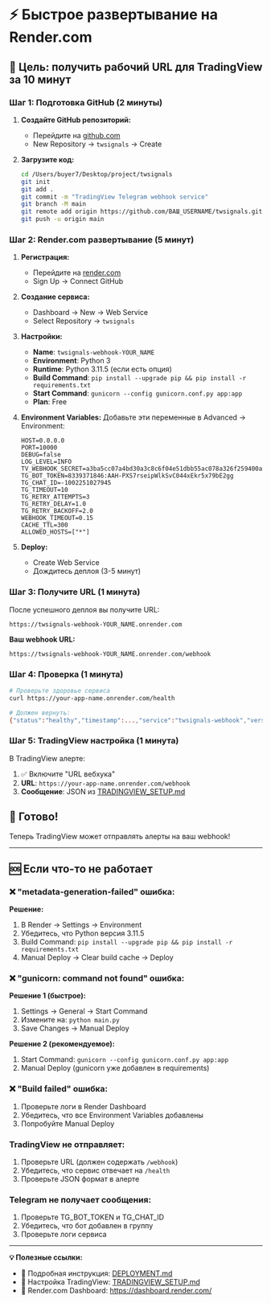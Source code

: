 # ⚡ Быстрое развертывание на Render.com

## 🎯 Цель: получить рабочий URL для TradingView за 10 минут

### Шаг 1: Подготовка GitHub (2 минуты)

1. **Создайте GitHub репозиторий:**
   - Перейдите на [github.com](https://github.com)
   - New Repository → `twsignals` → Create

2. **Загрузите код:**
   ```bash
   cd /Users/buyer7/Desktop/project/twsignals
   git init
   git add .
   git commit -m "TradingView Telegram webhook service"
   git branch -M main
   git remote add origin https://github.com/ВАШ_USERNAME/twsignals.git
   git push -u origin main
   ```

### Шаг 2: Render.com развертывание (5 минут)

1. **Регистрация:**
   - Перейдите на [render.com](https://render.com)
   - Sign Up → Connect GitHub

2. **Создание сервиса:**
   - Dashboard → New → Web Service
   - Select Repository → `twsignals`

3. **Настройки:**
   - **Name**: `twsignals-webhook-YOUR_NAME`
   - **Environment**: Python 3
   - **Runtime**: Python 3.11.5 (если есть опция)
   - **Build Command**: `pip install --upgrade pip && pip install -r requirements.txt`
   - **Start Command**: `gunicorn --config gunicorn.conf.py app:app`
   - **Plan**: Free

4. **Environment Variables:**
   Добавьте эти переменные в Advanced → Environment:
   ```
   HOST=0.0.0.0
   PORT=10000
   DEBUG=false
   LOG_LEVEL=INFO
   TV_WEBHOOK_SECRET=a3ba5cc07a4bd30a3c8c6f04e51dbb55ac078a326f259400a1903e603078460e
   TG_BOT_TOKEN=8339371846:AAH-PXS7rseipWlkSvC044xEkr5x79bE2gg
   TG_CHAT_ID=-1002251027945
   TG_TIMEOUT=10
   TG_RETRY_ATTEMPTS=3
   TG_RETRY_DELAY=1.0
   TG_RETRY_BACKOFF=2.0
   WEBHOOK_TIMEOUT=0.15
   CACHE_TTL=300
   ALLOWED_HOSTS=["*"]
   ```

5. **Deploy:**
   - Create Web Service
   - Дождитесь деплоя (3-5 минут)

### Шаг 3: Получите URL (1 минута)

После успешного деплоя вы получите URL:
```
https://twsignals-webhook-YOUR_NAME.onrender.com
```

**Ваш webhook URL:**
```
https://twsignals-webhook-YOUR_NAME.onrender.com/webhook
```

### Шаг 4: Проверка (1 минута)

```bash
# Проверьте здоровье сервиса
curl https://your-app-name.onrender.com/health

# Должен вернуть:
{"status":"healthy","timestamp":...,"service":"twsignals-webhook","version":"0.1.0"}
```

### Шаг 5: TradingView настройка (1 минута)

В TradingView алерте:
1. ✅ Включите "URL вебхука"
2. **URL**: `https://your-app-name.onrender.com/webhook`
3. **Сообщение**: JSON из [TRADINGVIEW_SETUP.md](TRADINGVIEW_SETUP.md)

## 🎉 Готово!

Теперь TradingView может отправлять алерты на ваш webhook!

---

## 🆘 Если что-то не работает

### ❌ "metadata-generation-failed" ошибка:
**Решение:**
1. В Render → Settings → Environment
2. Убедитесь, что Python версия 3.11.5
3. Build Command: `pip install --upgrade pip && pip install -r requirements.txt`
4. Manual Deploy → Clear build cache → Deploy

### ❌ "gunicorn: command not found" ошибка:
**Решение 1 (быстрое):**
1. Settings → General → Start Command
2. Измените на: `python main.py`
3. Save Changes → Manual Deploy

**Решение 2 (рекомендуемое):**
1. Start Command: `gunicorn --config gunicorn.conf.py app:app`
2. Manual Deploy (gunicorn уже добавлен в requirements)

### ❌ "Build failed" ошибка:
1. Проверьте логи в Render Dashboard
2. Убедитесь, что все Environment Variables добавлены
3. Попробуйте Manual Deploy

### TradingView не отправляет:
1. Проверьте URL (должен содержать `/webhook`)
2. Убедитесь, что сервис отвечает на `/health`
3. Проверьте JSON формат в алерте

### Telegram не получает сообщения:
1. Проверьте TG_BOT_TOKEN и TG_CHAT_ID
2. Убедитесь, что бот добавлен в группу
3. Проверьте логи сервиса

---

**💡 Полезные ссылки:**
- 📖 Подробная инструкция: [DEPLOYMENT.md](DEPLOYMENT.md)
- 📱 Настройка TradingView: [TRADINGVIEW_SETUP.md](TRADINGVIEW_SETUP.md)
- 🤖 Render.com Dashboard: https://dashboard.render.com/